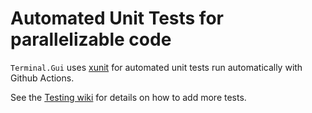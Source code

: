 # Automated Unit Tests for parallelizable code

`Terminal.Gui` uses [xunit](https://xunit.net/) for automated unit tests run automatically with Github Actions.

See the [Testing wiki](https://github.com/gui-cs/Terminal.Gui/wiki/Testing) for details on how to add more tests.
